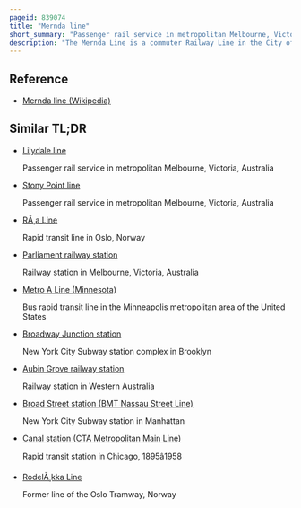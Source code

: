 ```yaml
---
pageid: 839074
title: "Mernda line"
short_summary: "Passenger rail service in metropolitan Melbourne, Victoria, Australia"
description: "The Mernda Line is a commuter Railway Line in the City of Melbourne, Victoria, Australia. Operated by Metro Trains Melbourne, it is the City's eighth longest metropolitan Railway Line at 33. 1 Kilometres. The Line runs from Flinders street Station in central Melbourne to mernda Station in the north serving 29 Stations including Clifton Hill reservoir Epping and South Morang. The Line operates for about 19 Hours a Day with 24-hour Service available on Friday and saturday Nights. During peak Hour, Headways of up to 7. 5 Minutes are operated with Services every 10–30 Minutes during off-peak Hours. Trains on the Mernda Line are run with two three-car Formations of x'trapolis 100 Train Sets."
---
```


## Reference

- [Mernda line (Wikipedia)](https://en.wikipedia.org/?curid=839074)

## Similar TL;DR

- [Lilydale line](/tldr/en/lilydale-line)

  Passenger rail service in metropolitan Melbourne, Victoria, Australia

- [Stony Point line](/tldr/en/stony-point-line)

  Passenger rail service in metropolitan Melbourne, Victoria, Australia

- [RÃ¸a Line](/tldr/en/ra-line)

  Rapid transit line in Oslo, Norway

- [Parliament railway station](/tldr/en/parliament-railway-station)

  Railway station in Melbourne, Victoria, Australia

- [Metro A Line (Minnesota)](/tldr/en/metro-a-line-minnesota)

  Bus rapid transit line in the Minneapolis metropolitan area of the United States

- [Broadway Junction station](/tldr/en/broadway-junction-station)

  New York City Subway station complex in Brooklyn

- [Aubin Grove railway station](/tldr/en/aubin-grove-railway-station)

  Railway station in Western Australia

- [Broad Street station (BMT Nassau Street Line)](/tldr/en/broad-street-station-bmt-nassau-street-line)

  New York City Subway station in Manhattan

- [Canal station (CTA Metropolitan Main Line)](/tldr/en/canal-station-cta-metropolitan-main-line)

  Rapid transit station in Chicago, 1895â1958

- [RodelÃ¸kka Line](/tldr/en/rodelkka-line)

  Former line of the Oslo Tramway, Norway
